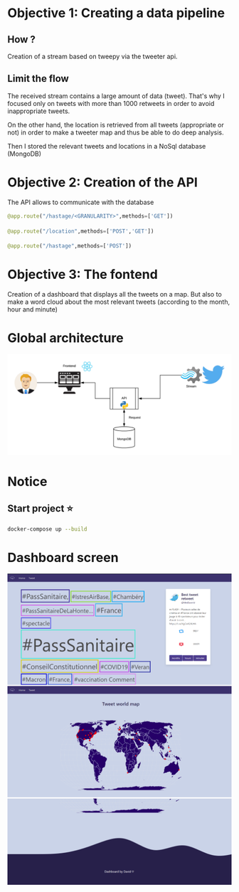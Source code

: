 # Objective 1: Creating a data pipeline

## How ?

Creation of a stream based on tweepy via the tweeter api.

## Limit the flow 

The received stream contains a large amount of data (tweet). That's why I focused only on tweets with more than 1000 retweets in order to avoid inappropriate tweets.

On the other hand, the location is retrieved from all tweets (appropriate or not) in order to make a tweeter map and thus be able to do deep analysis.

Then I stored the relevant tweets and locations in a NoSql database (MongoDB)

# Objective 2: Creation of the API

The API allows to communicate with the database

```python
@app.route("/hastage/<GRANULARITY>",methods=['GET'])
  
@app.route("/location",methods=['POST','GET'])

@app.route("/hastage",methods=['POST'])
```

# Objective 3: The fontend

Creation of a dashboard that displays all the tweets on a map. 
But also to make a word cloud about the most relevant tweets (according to the month, hour and minute)

# Global architecture 

![archi](architecture.png)

# Notice 

## Start project :star:

```sh
docker-compose up --build
```

# Dashboard screen

![Dashboard](dashboard_part_1.png)
![Dashboard](dashboard_part_2.png)
![Dashboard](dashboard_bottom_part.png)






